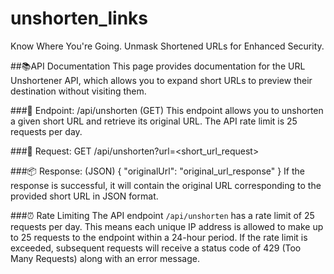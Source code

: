 # unshorten_links
Know Where You're Going. Unmask Shortened URLs for Enhanced Security.

##📚API Documentation
This page provides documentation for the URL Unshortener API, which allows you to expand short URLs to preview their destination without visiting them.

###🔗 Endpoint: /api/unshorten (GET)
This endpoint allows you to unshorten a given short URL and retrieve its original URL. The API rate limit is 25 requests per day.

###🚀 Request:
GET /api/unshorten?url=<short_url_request>

###📦 Response: (JSON)
{
  "originalUrl": "original_url_response"
}
If the response is successful, it will contain the original URL corresponding to the provided short URL in JSON format.

###⏰ Rate Limiting
The API endpoint `/api/unshorten` has a rate limit of 25 requests per day. This means each unique IP address is allowed to make up to 25 requests to the endpoint within a 24-hour period. If the rate limit is exceeded, subsequent requests will receive a status code of 429 (Too Many Requests) along with an error message.

